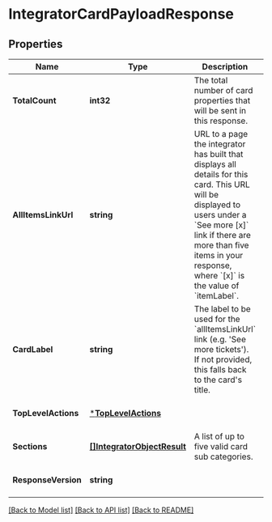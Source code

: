 # IntegratorCardPayloadResponse

## Properties
Name | Type | Description | Notes
------------ | ------------- | ------------- | -------------
**TotalCount** | **int32** | The total number of card properties that will be sent in this response. | [default to null]
**AllItemsLinkUrl** | **string** | URL to a page the integrator has built that displays all details for this card. This URL will be displayed to users under a &#x60;See more [x]&#x60; link if there are more than five items in your response, where &#x60;[x]&#x60; is the value of &#x60;itemLabel&#x60;. | [optional] [default to null]
**CardLabel** | **string** | The label to be used for the &#x60;allItemsLinkUrl&#x60; link (e.g. &#x27;See more tickets&#x27;). If not provided, this falls back to the card&#x27;s title. | [optional] [default to null]
**TopLevelActions** | [***TopLevelActions**](TopLevelActions.md) |  | [optional] [default to null]
**Sections** | [**[]IntegratorObjectResult**](IntegratorObjectResult.md) | A list of up to five valid card sub categories. | [optional] [default to null]
**ResponseVersion** | **string** |  | [optional] [default to null]

[[Back to Model list]](../README.md#documentation-for-models) [[Back to API list]](../README.md#documentation-for-api-endpoints) [[Back to README]](../README.md)


